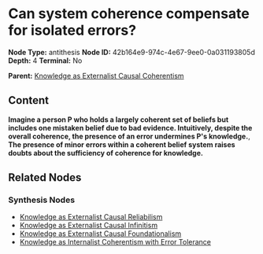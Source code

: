 # Can system coherence compensate for isolated errors?

**Node Type:** antithesis
**Node ID:** 42b164e9-974c-4e67-9ee0-0a031193805d
**Depth:** 4
**Terminal:** No

**Parent:** [Knowledge as Externalist Causal Coherentism](knowledge-as-externalist-causal-coherentism-synthesis-c65fe9b3-d017-4957-8c31-b6c62afbe24b.md)

## Content

**Imagine a person P who holds a largely coherent set of beliefs but includes one mistaken belief due to bad evidence. Intuitively, despite the overall coherence, the presence of an error undermines P's knowledge.**, **The presence of minor errors within a coherent belief system raises doubts about the sufficiency of coherence for knowledge.**

## Related Nodes

### Synthesis Nodes

- [Knowledge as Externalist Causal Reliabilism](knowledge-as-externalist-causal-reliabilism-synthesis-bab2e3a2-0991-4aa4-90b1-470794e55077.md)
- [Knowledge as Externalist Causal Infinitism](knowledge-as-externalist-causal-infinitism-synthesis-190e0e64-b086-4cd3-bf3f-3758cd3fb939.md)
- [Knowledge as Externalist Causal Foundationalism](knowledge-as-externalist-causal-foundationalism-synthesis-3f0f5ac1-81f4-4d60-9495-a590bd2d4e2b.md)
- [Knowledge as Internalist Coherentism with Error Tolerance](knowledge-as-internalist-coherentism-with-error-tolerance-synthesis-eccfd544-8adc-4ed3-b820-7757342cb95f.md)
